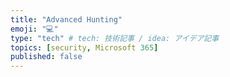 ```yaml
---
title: "Advanced Hunting"
emoji: "💻" 
type: "tech" # tech: 技術記事 / idea: アイデア記事
topics: [security, Microsoft 365] 
published: false
---
```


